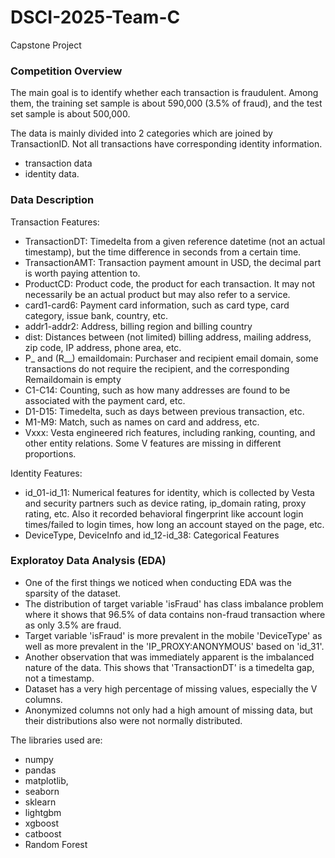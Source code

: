 # DSCI-2025-Team-C

Capstone Project

<h3>Competition Overview</h3>

The main goal is to identify whether each transaction is fraudulent. Among them, the training set sample is about 590,000 (3.5% of fraud), and the test set sample is about 500,000.

The data is mainly divided into 2 categories which are joined by TransactionID. Not all transactions have corresponding identity information.

- transaction data
- identity data.

<h3>Data Description</h3>

Transaction Features:

- TransactionDT: Timedelta from a given reference datetime (not an actual timestamp), but the time difference in seconds from a certain time.
- TransactionAMT: Transaction payment amount in USD, the decimal part is worth paying attention to.
- ProductCD: Product code, the product for each transaction. It may not necessarily be an actual product but may also refer to a service.
- card1-card6: Payment card information, such as card type, card category, issue bank, country, etc.
- addr1-addr2: Address, billing region and billing country
- dist: Distances between (not limited) billing address, mailing address, zip code, IP address, phone area, etc.
- P_ and (R__) emaildomain: Purchaser and recipient email domain, some transactions do not require the recipient, and the corresponding Remaildomain is empty
- C1-C14: Counting, such as how many addresses are found to be associated with the payment card, etc.
- D1-D15: Timedelta, such as days between previous transaction, etc.
- M1-M9: Match, such as names on card and address, etc.
- Vxxx: Vesta engineered rich features, including ranking, counting, and other entity relations. Some V features are missing in different proportions.

Identity Features:

- id_01-id_11: Numerical features for identity, which is collected by Vesta and security partners such as device rating, ip_domain rating, proxy rating, etc. Also it recorded behavioral fingerprint like account login times/failed to login times, how long an account stayed on the page, etc.
- DeviceType, DeviceInfo and id_12-id_38: Categorical Features

<h3>Exploratoy Data Analysis (EDA)</h3>

- One of the first things we noticed when conducting EDA was the sparsity of the dataset.
- The distribution of target variable 'isFraud' has class imbalance problem where it shows that 96.5% of data contains non-fraud transaction where as only 3.5% are fraud.
- Target variable 'isFraud' is more prevalent in the mobile 'DeviceType' as well as more prevalent in the 'IP_PROXY:ANONYMOUS' based on 'id_31'.
- Another observation that was immediately apparent is the imbalanced nature of the data. This shows that 'TransactionDT' is a timedelta gap, not a timestamp.
- Dataset has a very high percentage of missing values, especially the V columns.
- Anonymized columns not only had a high amount of missing data, but their distributions also were not normally distributed.

The libraries used are:

- numpy
- pandas
- matplotlib,
- seaborn
- sklearn
- lightgbm
- xgboost
- catboost
- Random Forest
